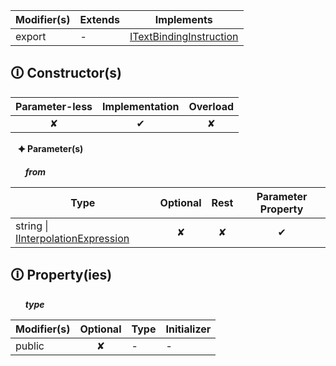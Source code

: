 | Modifier(s)                            | Extends                      | Implements                                    |
|----------------------------------------|------------------------------|-----------------------------------------------|
| export | - | [ITextBindingInstruction](https://hamedfathi.gitbook.io/aurelia-2-doc-api/runtime-html/interface/definitions/itextbindinginstruction) |

## &#128712; Constructor(s)

| Parameter-less                         | Implementation                          | Overload                          |
|:--------------------------------------:|:---------------------------------------:|:---------------------------------:|
| ✘ | ✔ | ✘ |

&nbsp;&nbsp; **&#128966; Parameter(s)**

&nbsp;&nbsp;&nbsp;&nbsp;&nbsp; _**from**_

| Type                        | Optional                           | Rest                          | Parameter Property                          |
|-----------------------------|:----------------------------------:|:-----------------------------:|:-------------------------------------------:|
| string &#124; [IInterpolationExpression](https://hamedfathi.gitbook.io/aurelia-2-doc-api/runtime/interface/ast/iinterpolationexpression) | ✘  | ✘ | ✔ |

## &#128712; Property(ies)

&nbsp;&nbsp;&nbsp;&nbsp;&nbsp; _**type**_

| Modifier(s)                               | Optional                           | Type                        | Initializer                       |
|-------------------------------------------|:----------------------------------:|-----------------------------|-----------------------------------|
| public | ✘ | - | - |